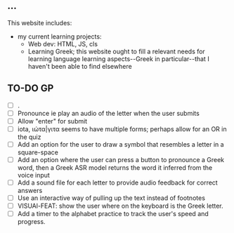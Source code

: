## ...

This website includes:

-  my current learning projects:
    - Web dev: HTML, JS, cls
    - Learning Greek; this website ought to fill a relevant needs for learning language learning aspects--Greek in particular--that I haven't been able to find elsewhere



## TO-DO GP

- [ ] .
- [ ] Pronounce ie play an audio of the letter when the user submits
- [ ] Allow "enter" for submit
- [ ] iota, ιώτα|γιτα seems to have multiple forms; perhaps allow for an OR in the quiz
- [ ] Add an option for the user to draw a symbol that resembles a letter in a square-space
- [ ] Add an option where the user can press a button to pronounce a Greek word, then a Greek ASR model returns the word it inferred from the voice input
- [ ] Add a sound file for each letter to provide audio feedback for correct answers
- [ ] Use an interactive way of pulling up the text instead of footnotes
- [ ] VISUAl-FEAT: show the user where on the keyboard is the Greek letter.
- [ ] Add a timer to the alphabet practice to track the user's speed and progress.